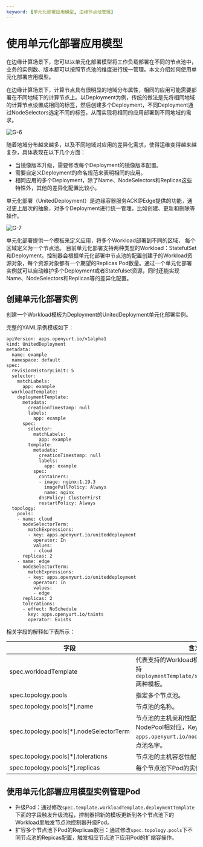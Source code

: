 ```yaml
---
keyword: [单元化部署应用模型, 边缘节点池管理]
---
```


# 使用单元化部署应用模型

在边缘计算场景下，您可以以单元化部署模型将工作负载部署在不同的节点池中，业务的实例数、版本都可以按照节点池的维度进行统一管理。本文介绍如何使用单元化部署应用模型。

在边缘计算场景下，计算节点具有很明显的地域分布属性，相同的应用可能需要部署在不同地域下的计算节点上。以Deployment为例，传统的做法是先将相同地域的计算节点设置成相同的标签，然后创建多个Deployment，不同Deployment通过NodeSelectors选定不同的标签，从而实现将相同的应用部署到不同地域的需求。

![G-6](https://static-aliyun-doc.oss-accelerate.aliyuncs.com/assets/img/zh-CN/2338211161/p224323.png)

随着地域分布越来越多，以及不同地域对应用的差异化需求，使得运维变得越来越复杂，具体表现在以下几个方面：

-   当镜像版本升级，需要修改每个Deployment的镜像版本配置。
-   需要自定义Deployment的命名规范来表明相同的应用。
-   相同应用的多个Deployment，除了Name、NodeSelectors和Replicas这些特性外，其他的差异化配置比较小。

单元化部署（UnitedDeployment）是边缘容器服务ACK@Edge提供的功能，通过更上层次的抽象，对多个Deployment进行统一管理，比如创建、更新和删除等操作。

![G-7](https://static-aliyun-doc.oss-accelerate.aliyuncs.com/assets/img/zh-CN/2338211161/p224329.png)

单元化部署提供一个模板来定义应用，将多个Workload部署到不同的区域， 每个区域定义为一个节点池。 目前单元化部署支持两种类型的Workload：StatefulSet和Deployment。控制器会根据单元化部署中节点池的配置创建子的Workload资源对象，每个资源对象都有一个期望的Replicas Pod数量。通过一个单元化部署实例就可以自动维护多个Deployment或者Statefulset资源，同时还能实现Name、NodeSelectors和Replicas等的差异化配置。

## 创建单元化部署实例

创建一个Workload模板为Deployment的UnitedDeployment单元化部署实例。

完整的YAML示例模板如下：

```
apiVersion: apps.openyurt.io/v1alpha1
kind: UnitedDeployment
metadata:
  name: example 
  namespace: default
spec:
  revisionHistoryLimit: 5
  selector:
    matchLabels:
      app: example 
  workloadTemplate:
    deploymentTemplate:
      metadata:
        creationTimestamp: null
        labels:
          app: example 
      spec:
        selector:
          matchLabels:
            app: example 
        template:
          metadata:
            creationTimestamp: null
            labels:
              app: example 
          spec:
            containers:
            - image: nginx:1.19.3
              imagePullPolicy: Always
              name: nginx
            dnsPolicy: ClusterFirst
            restartPolicy: Always
  topology:
    pools:
    - name: cloud
      nodeSelectorTerm:
        matchExpressions:
        - key: apps.openyurt.io/uniteddeployment
          operator: In
          values:
          - cloud
      replicas: 2
    - name: edge
      nodeSelectorTerm:
        matchExpressions:
        - key: apps.openyurt.io/uniteddeployment
          operator: In
          values:
          - edge
      replicas: 2
      tolerations:
      - effect: NoSchedule
        key: apps.openyurt.io/taints
        operator: Exists            
```

相关字段的解释如下表所示：

|字段|含义|
|--|--|
|spec.workloadTemplate|代表支持的Workload模板，目前节点池支持`deploymentTemplate/statefulSetTemplate`两种模板。|
|spec.topology.pools|指定多个节点池。|
|spec.topology.pools\[\*\].name|节点池的名称。|
|spec.topology.pools\[\*\].nodeSelectorTerm|节点池的主机亲和性配置若需与节点池NodePool相对应，Key使用`apps.openyurt.io/nodepool`，Value使用节点池名字。|
|spec.topology.pools\[\*\].tolerations|节点池的主机容忍性配置。|
|spec.topology.pools\[\*\].replicas|每个节点池下Pod的实例数。|

## 使用单元化部署应用模型实例管理Pod

-   升级Pod：通过修改`spec.template.workloadTemplate.deploymentTemplate`下面的字段触发升级流程，控制器把新的模板更新到各个节点池下的Workload里触发节点池控制器升级Pod。
-   扩容多个节点池下Pod的Replicas数目：通过修改`spec.topology.pools`下不同节点池的Repicas配置，触发相应节点池下应用Pod的扩缩容操作。

